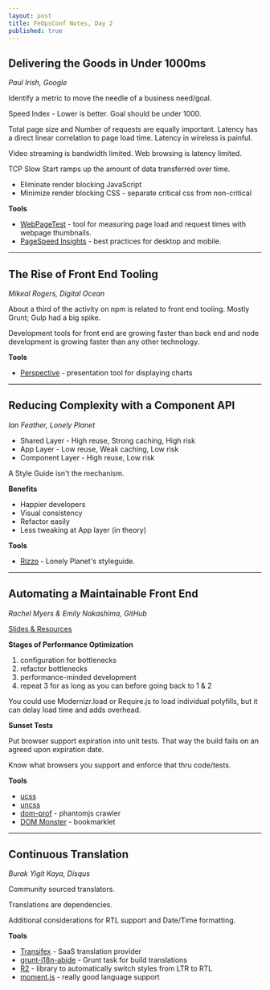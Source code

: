 ```yaml
---
layout: post
title: FeOpsConf Notes, Day 2
published: true
---
```


## Delivering the Goods in Under 1000ms

*Paul Irish, Google*

Identify a metric to move the needle of a business need/goal.

Speed Index - Lower is better. Goal should be under 1000.

Total page size and Number of requests are equally important. Latency has a direct linear correlation to page load time. Latency in wireless is painful.

Video streaming is bandwidth limited. Web browsing is latency limited.

TCP Slow Start ramps up the amount of data transferred over time.

* Eliminate render blocking JavaScript
* Minimize render blocking CSS - separate critical css from non-critical

**Tools**

* [WebPageTest](http://webpagetest.org) - tool for measuring page load and request times with webpage thumbnails.
* [PageSpeed Insights](https://developers.google.com/speed/pagespeed/insights/) - best practices for desktop and mobile.

-----

## The Rise of Front End Tooling

*Mikeal Rogers, Digital Ocean*

About a third of the activity on npm is related to front end tooling. Mostly Grunt; Gulp had a big spike.

Development tools for front end are growing faster than back end and node development is growing faster than any other technology.

**Tools**

* [Perspective](http://pixxa.com/) - presentation tool for displaying charts

-----

## Reducing Complexity with a Component API

*Ian Feather, Lonely Planet*

* Shared Layer - High reuse, Strong caching, High risk
* App Layer - Low reuse, Weak caching, Low risk
* Component Layer - High reuse, Low risk

A Style Guide isn't the mechanism.

**Benefits**

* Happier developers
* Visual consistency
* Refactor easily
* Less tweaking at App layer (in theory)

**Tools**

* [Rizzo](http://rizzo.lonelyplanet.com/styleguide/) - Lonely Planet's styleguide.

-----

## Automating a Maintainable Front End

*Rachel Myers & Emily Nakashima, GitHub*

[Slides & Resources](http://bit.ly/almost-everything)

**Stages of Performance Optimization**

1. configuration for bottlenecks
2. refactor bottlenecks
3. performance-minded development
4. repeat 3 for as long as you can before going back to 1 & 2

You could use Modernizr.load or Require.js to load individual polyfills, but it can delay load time and adds overhead.

**Sunset Tests**

Put browser support expiration into unit tests. That way the build fails on an agreed upon expiration date.

Know what browsers you support and enforce that thru code/tests.

**Tools**

* [ucss](https://github.com/operasoftware/ucss)
* [uncss](https://github.com/giakki/uncss)
* [dom-prof](https://github.com/josh/dom-prof) - phantomjs crawler
* [DOM Monster](http://mir.aculo.us/dom-monster/) - bookmarklet

-----

## Continuous Translation

*Burak Yigit Kaya, Disqus*

Community sourced translators.

Translations are dependencies.

Additional considerations for RTL support and Date/Time formatting.

**Tools**

* [Transifex](https://www.transifex.com/) - SaaS translation provider
* [grunt-i18n-abide](https://github.com/mozilla/grunt-i18n-abide) - Grunt task for build translations
* [R2](https://github.com/ded/R2) - library to automatically switch styles from LTR to RTL
* [moment.js](http://momentjs.com/) - really good language support
